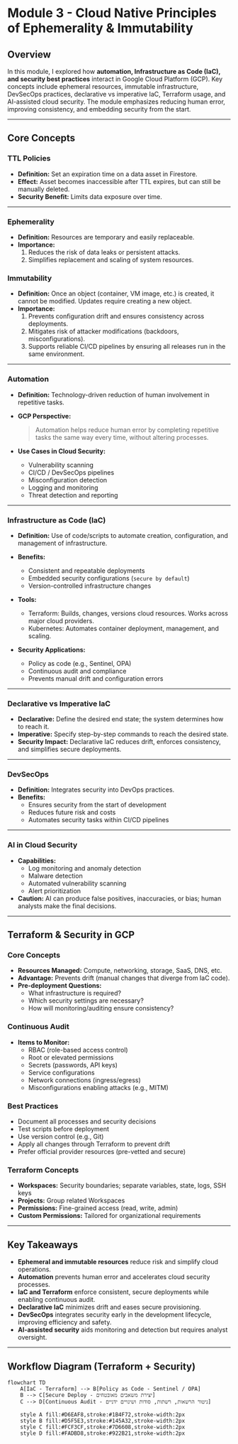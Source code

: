 # Module 3 - Cloud Native Principles of Ephemerality & Immutability

## Overview
In this module, I explored how **automation, Infrastructure as Code (IaC), and security best practices** interact in Google Cloud Platform (GCP). Key concepts include ephemeral resources, immutable infrastructure, DevSecOps practices, declarative vs imperative IaC, Terraform usage, and AI-assisted cloud security. The module emphasizes reducing human error, improving consistency, and embedding security from the start.

---

## Core Concepts

### TTL Policies
- **Definition:** Set an expiration time on a data asset in Firestore.  
- **Effect:** Asset becomes inaccessible after TTL expires, but can still be manually deleted.  
- **Security Benefit:** Limits data exposure over time.

---

### Ephemerality
- **Definition:** Resources are temporary and easily replaceable.  
- **Importance:**
  1. Reduces the risk of data leaks or persistent attacks.  
  2. Simplifies replacement and scaling of system resources.

### Immutability
- **Definition:** Once an object (container, VM image, etc.) is created, it cannot be modified. Updates require creating a new object.  
- **Importance:**
  1. Prevents configuration drift and ensures consistency across deployments.  
  2. Mitigates risk of attacker modifications (backdoors, misconfigurations).  
  3. Supports reliable CI/CD pipelines by ensuring all releases run in the same environment.

---

### Automation
- **Definition:** Technology-driven reduction of human involvement in repetitive tasks.  
- **GCP Perspective:**  
  > Automation helps reduce human error by completing repetitive tasks the same way every time, without altering processes.

- **Use Cases in Cloud Security:**
  - Vulnerability scanning  
  - CI/CD / DevSecOps pipelines  
  - Misconfiguration detection  
  - Logging and monitoring  
  - Threat detection and reporting

---

### Infrastructure as Code (IaC)
- **Definition:** Use of code/scripts to automate creation, configuration, and management of infrastructure.  
- **Benefits:**
  - Consistent and repeatable deployments  
  - Embedded security configurations (`secure by default`)  
  - Version-controlled infrastructure changes  

- **Tools:**  
  - Terraform: Builds, changes, versions cloud resources. Works across major cloud providers.  
  - Kubernetes: Automates container deployment, management, and scaling.

- **Security Applications:**  
  - Policy as code (e.g., Sentinel, OPA)  
  - Continuous audit and compliance  
  - Prevents manual drift and configuration errors

---

### Declarative vs Imperative IaC
- **Declarative:** Define the desired end state; the system determines how to reach it.  
- **Imperative:** Specify step-by-step commands to reach the desired state.  
- **Security Impact:** Declarative IaC reduces drift, enforces consistency, and simplifies secure deployments.

---

### DevSecOps
- **Definition:** Integrates security into DevOps practices.  
- **Benefits:**
  - Ensures security from the start of development  
  - Reduces future risk and costs  
  - Automates security tasks within CI/CD pipelines

---

### AI in Cloud Security
- **Capabilities:**  
  - Log monitoring and anomaly detection  
  - Malware detection  
  - Automated vulnerability scanning  
  - Alert prioritization
- **Caution:** AI can produce false positives, inaccuracies, or bias; human analysts make the final decisions.

---

## Terraform & Security in GCP

### Core Concepts
- **Resources Managed:** Compute, networking, storage, SaaS, DNS, etc.  
- **Advantage:** Prevents drift (manual changes that diverge from IaC code).  
- **Pre-deployment Questions:**
  - What infrastructure is required?  
  - Which security settings are necessary?  
  - How will monitoring/auditing ensure consistency?

### Continuous Audit
- **Items to Monitor:**  
  - RBAC (role-based access control)  
  - Root or elevated permissions  
  - Secrets (passwords, API keys)  
  - Service configurations  
  - Network connections (ingress/egress)  
  - Misconfigurations enabling attacks (e.g., MITM)

### Best Practices
- Document all processes and security decisions  
- Test scripts before deployment  
- Use version control (e.g., Git)  
- Apply all changes through Terraform to prevent drift  
- Prefer official provider resources (pre-vetted and secure)

### Terraform Concepts
- **Workspaces:** Security boundaries; separate variables, state, logs, SSH keys  
- **Projects:** Group related Workspaces  
- **Permissions:** Fine-grained access (read, write, admin)  
- **Custom Permissions:** Tailored for organizational requirements

---

## Key Takeaways
- **Ephemeral and immutable resources** reduce risk and simplify cloud operations.  
- **Automation** prevents human error and accelerates cloud security processes.  
- **IaC and Terraform** enforce consistent, secure deployments while enabling continuous audit.  
- **Declarative IaC** minimizes drift and eases secure provisioning.  
- **DevSecOps** integrates security early in the development lifecycle, improving efficiency and safety.  
- **AI-assisted security** aids monitoring and detection but requires analyst oversight.  

---

## Workflow Diagram (Terraform + Security)

```mermaid
flowchart TD
    A[IaC - Terraform] --> B[Policy as Code - Sentinel / OPA]
    B --> C[Secure Deploy - יצירת משאבים מאובטחים]
    C --> D[Continuous Audit - ניטור הרשאות, רשתות, סודות ושינויים ידניים]

    style A fill:#D6EAF8,stroke:#1B4F72,stroke-width:2px
    style B fill:#D5F5E3,stroke:#145A32,stroke-width:2px
    style C fill:#FCF3CF,stroke:#7D6608,stroke-width:2px
    style D fill:#FADBD8,stroke:#922B21,stroke-width:2px
